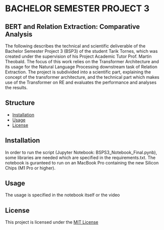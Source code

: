 # BACHELOR SEMESTER PROJECT 3
## BERT and Relation Extraction: Comparative Analysis

The following describes the technical and scientific deliverable of the Bachelor Semester Project 3 (BSP3) of the student Tarik Tornes,
which was created under the supervision of his Project Academic Tutor Prof. Martin Theobald.
The focus of this work relies on the Transformer Architecture and its usage for the Natural Language Processing downstream task of Relation Extraction.
The project is subdivided into a scientific part, explaining the concept of the transformer architecture, and the technical part which makes use of the Transformer on RE and evaluates the performance and analyses the results.

## Structure

- [Installation](#installation)
- [Usage](#usage)
- [License](#license)

## Installation

In order to run the script (Jupyter Notebook: BSPS3\_Notebook\_Final.pynb), some libraries are needed which are specified in the requirements.txt.
The notebook is guranteed to run on an MacBook Pro containing the new Silicon Chips (M1 Pro or higher).

## Usage
The usage is specified in the notebook itself or the video

## License
This project is licensed under the [MIT License](LICENSE)
